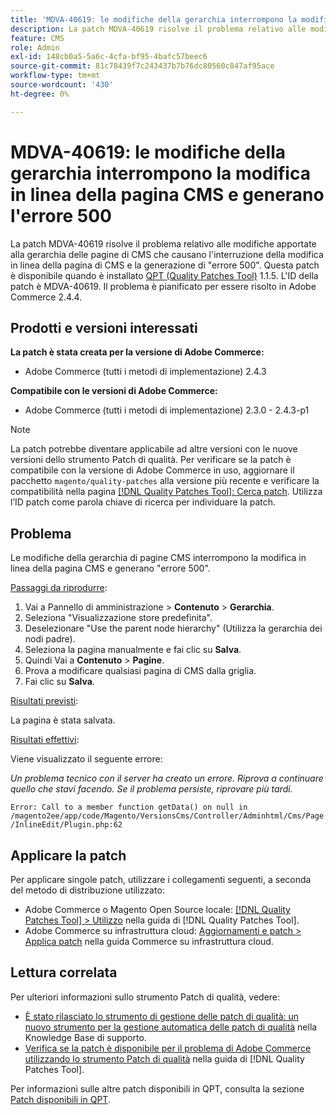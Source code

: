 ```yaml
---
title: 'MDVA-40619: le modifiche della gerarchia interrompono la modifica in linea della pagina CMS e generano l''errore 500'
description: La patch MDVA-40619 risolve il problema relativo alle modifiche apportate alla gerarchia delle pagine di CMS che causano l'interruzione della modifica in linea della pagina di CMS e la generazione di "errore 500". Questa patch è disponibile quando è installato [Quality Patches Tool (QPT)](https://experienceleague.adobe.com/it/docs/commerce-knowledge-base/kb/announcements/commerce-announcements/magento-quality-patches-released-new-tool-to-self-serve-quality-patches) 1.1.5. L'ID della patch è MDVA-40619. Il problema è pianificato per essere risolto in Adobe Commerce 2.4.4.
feature: CMS
role: Admin
exl-id: 148cb0a5-5a6c-4cfa-bf95-4bafc57beec6
source-git-commit: 81c78439f7c243437b7b76dc80560c847af95ace
workflow-type: tm+mt
source-wordcount: '430'
ht-degree: 0%

---
```


# MDVA-40619: le modifiche della gerarchia interrompono la modifica in linea della pagina CMS e generano l&#39;errore 500

La patch MDVA-40619 risolve il problema relativo alle modifiche apportate alla gerarchia delle pagine di CMS che causano l&#39;interruzione della modifica in linea della pagina di CMS e la generazione di &quot;errore 500&quot;. Questa patch è disponibile quando è installato [QPT (Quality Patches Tool)](https://experienceleague.adobe.com/it/docs/commerce-knowledge-base/kb/announcements/commerce-announcements/magento-quality-patches-released-new-tool-to-self-serve-quality-patches) 1.1.5. L&#39;ID della patch è MDVA-40619. Il problema è pianificato per essere risolto in Adobe Commerce 2.4.4.

## Prodotti e versioni interessati

**La patch è stata creata per la versione di Adobe Commerce:**

* Adobe Commerce (tutti i metodi di implementazione) 2.4.3

**Compatibile con le versioni di Adobe Commerce:**

* Adobe Commerce (tutti i metodi di implementazione) 2.3.0 - 2.4.3-p1

>[!NOTE]
>
>La patch potrebbe diventare applicabile ad altre versioni con le nuove versioni dello strumento Patch di qualità. Per verificare se la patch è compatibile con la versione di Adobe Commerce in uso, aggiornare il pacchetto `magento/quality-patches` alla versione più recente e verificare la compatibilità nella pagina [[!DNL Quality Patches Tool]: Cerca patch](https://experienceleague.adobe.com/it/docs/commerce-knowledge-base/kb/announcements/commerce-announcements/magento-quality-patches-released-new-tool-to-self-serve-quality-patches). Utilizza l’ID patch come parola chiave di ricerca per individuare la patch.

## Problema

Le modifiche della gerarchia di pagine CMS interrompono la modifica in linea della pagina CMS e generano &quot;errore 500&quot;.

<u>Passaggi da riprodurre</u>:

1. Vai a Pannello di amministrazione > **Contenuto** > **Gerarchia**.
1. Seleziona &quot;Visualizzazione store predefinita&quot;.
1. Deselezionare &quot;Use the parent node hierarchy&quot; (Utilizza la gerarchia dei nodi padre).
1. Seleziona la pagina manualmente e fai clic su **Salva**.
1. Quindi Vai a **Contenuto** > **Pagine**.
1. Prova a modificare qualsiasi pagina di CMS dalla griglia.
1. Fai clic su **Salva**.

<u>Risultati previsti</u>:

La pagina è stata salvata.

<u>Risultati effettivi</u>:

Viene visualizzato il seguente errore:

*Un problema tecnico con il server ha creato un errore. Riprova a continuare quello che stavi facendo. Se il problema persiste, riprovare più tardi.*

`Error: Call to a member function getData() on null in /magento2ee/app/code/Magento/VersionsCms/Controller/Adminhtml/Cms/Page/InlineEdit/Plugin.php:62`

## Applicare la patch

Per applicare singole patch, utilizzare i collegamenti seguenti, a seconda del metodo di distribuzione utilizzato:

* Adobe Commerce o Magento Open Source locale: [[!DNL Quality Patches Tool] > Utilizzo](/help/tools/quality-patches-tool/usage.md) nella guida di [!DNL Quality Patches Tool].
* Adobe Commerce su infrastruttura cloud: [Aggiornamenti e patch > Applica patch](https://experienceleague.adobe.com/docs/commerce-cloud-service/user-guide/develop/upgrade/apply-patches.html?lang=it) nella guida Commerce su infrastruttura cloud.

## Lettura correlata

Per ulteriori informazioni sullo strumento Patch di qualità, vedere:

* [È stato rilasciato lo strumento di gestione delle patch di qualità: un nuovo strumento per la gestione automatica delle patch di qualità](https://experienceleague.adobe.com/it/docs/commerce-knowledge-base/kb/announcements/commerce-announcements/magento-quality-patches-released-new-tool-to-self-serve-quality-patches) nella Knowledge Base di supporto.
* [Verifica se la patch è disponibile per il problema di Adobe Commerce utilizzando lo strumento Patch di qualità](/help/tools/quality-patches-tool/patches-available-in-qpt/check-patch-for-magento-issue-with-magento-quality-patches.md) nella guida di [!DNL Quality Patches Tool].

Per informazioni sulle altre patch disponibili in QPT, consulta la sezione [Patch disponibili in QPT](https://support.magento.com/hc/en-us/sections/360010506631-Patches-available-in-MQP-tool-).
